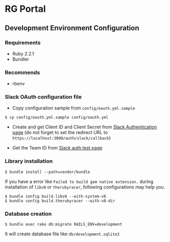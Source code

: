 RG Portal
=====

## Development Environment Configuration

### Requirements

* Ruby 2.2.1
* Bundler

### Recommends

* rbenv

### Slack OAuth configuration file

* Copy configuration sample from `config/oauth.yml.sample`

```
$ cp config/oauth.yml.sample config/oauth.yml
```

* Create and get Client ID and Client Secret from [Slack Authentication page](https://api.slack.com/docs/oauth)
  (do not forget to set the redirect URL to `https://localhost:3000/auth/slack/callback`)

* Get the Team ID from [Slack auth test page](https://api.slack.com/methods/auth.test/test)

### Library installation

```
$ bundle install --path=vendor/bundle
```

If you have a error like `Failed to build gem native extension.` during installation of `libv8` or `therubyracer`, following configurations may help you.

```
$ bundle config build.libv8 --with-system-v8
$ bundle config build.therubyracer --with-v8-dir
```

### Database creation

```
$ bundle exec rake db:migrate RAILS_ENV=development
```

It will create database file like `db/development.sqlite3`
